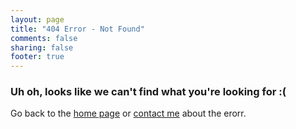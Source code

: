 ```yaml
---
layout: page
title: "404 Error - Not Found"
comments: false
sharing: false
footer: true
---
```


### Uh oh, looks like we can't find what you're looking for :(

Go back to the [home page](/) or [contact me](/contact) about the erorr.
